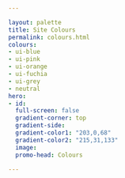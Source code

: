 ```yaml
---

layout: palette
title: Site Colours
permalink: colours.html
colours:
- ui-blue
- ui-pink
- ui-orange
- ui-fuchia
- ui-grey
- neutral
hero:
- id:
  full-screen: false
  gradient-corner: top
  gradient-side:
  gradient-color1: "203,0,68"
  gradient-color2: "215,31,133"
  image:
  promo-head: Colours

---
```

